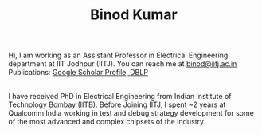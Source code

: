 <HTML>
  
  <header class="page-header">
      <h1 class="project-name">Binod Kumar</h1>
</header>
  
Hi, I  am working as an Assistant Professor in Electrical Engineering department at IIT  Jodhpur (IITJ). You can reach me at binod@iitj.ac.in
  <br>
  Publications: <a href="https://scholar.google.co.in/citations?user=FtNL2bwAAAAJ&hl=en">Google  Scholar Profile, <a href="https://dblp.uni-trier.de/pid/122/2136-1.html">DBLP</a>
  
<br>
I have received PhD in Electrical Engineering from Indian Institute of Technology Bombay (IITB). Before Joining IITJ, I spent ~2 years at Qualcomm India working in test and debug strategy development for some of the most advanced and complex chipsets of the industry.
